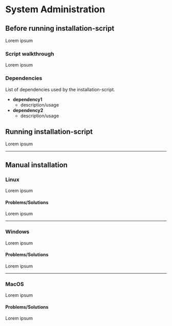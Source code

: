 # System Administration

## **Before running installation-script**
Lorem ipsum

### **Script walkthrough**
Lorem ipsum

### **Dependencies**
List of dependencies used by the installation-script.
- **dependency1** 
    - description/usage
- **dependency2** 
    - description/usage


## **Running installation-script**
Lorem ipsum


***
## **Manual installation**
### **Linux**
Lorem ipsum

#### **Problems/Solutions**
Lorem ipsum


***
### **Windows**
Lorem ipsum

#### **Problems/Solutions**
Lorem ipsum


***

### **MacOS**
Lorem ipsum

#### **Problems/Solutions**
Lorem ipsum
